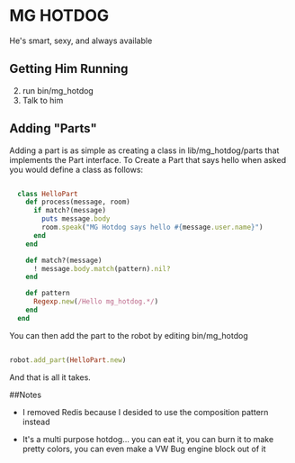 # MG HOTDOG
He's smart, sexy, and always available

## Getting Him Running
2) run bin/mg_hotdog  
3) Talk to him  

## Adding "Parts"

Adding a part is as simple as creating a class in lib/mg_hotdog/parts that implements the Part
interface. To Create a Part that says hello when asked you would define
a class as follows:

```ruby

  class HelloPart
    def process(message, room)
      if match?(message)
        puts message.body
        room.speak("MG Hotdog says hello #{message.user.name}") 
      end
    end

    def match?(message)
      ! message.body.match(pattern).nil?
    end

    def pattern
      Regexp.new(/Hello mg_hotdog.*/)
    end
  end

```

You can then add the part to the robot by editing bin/mg_hotdog

```ruby

robot.add_part(HelloPart.new)

```
And that is all it takes. 

##Notes
* I removed Redis because I desided to use the composition pattern
  instead

* It's a multi purpose hotdog... you can eat it, you can burn it to make pretty colors, you can even make a VW Bug engine block out of it